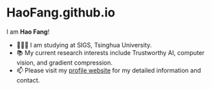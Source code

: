 # HaoFang.github.io

I am **Hao Fang**!
- 👨🏼‍🎓 I am studying at SIGS, Tsinghua University.
- 📚️ My current research interests include Trustworthy AI, computer vision, and gradient compression.
- 📫 Please visit my [profile website](https://ffhibnese.github.io/) for my detailed information and contact.
